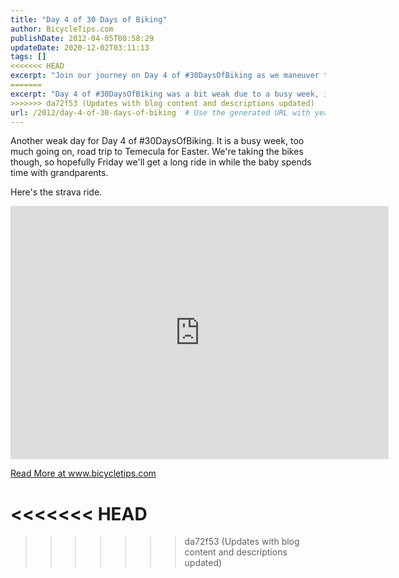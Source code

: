 ```yaml
---
title: "Day 4 of 30 Days of Biking"
author: BicycleTips.com
publishDate: 2012-04-05T00:58:29
updateDate: 2020-12-02T03:11:13
tags: []
<<<<<<< HEAD
excerpt: "Join our journey on Day 4 of #30DaysOfBiking as we maneuver through a busy week and plan for a long ride in Temecula."
=======
excerpt: "Day 4 of #30DaysOfBiking was a bit weak due to a busy week, including a road trip to Temecula for Easter. Hoping for a long ride on Friday. Check out the Strava ride! Read more"
>>>>>>> da72f53 (Updates with blog content and descriptions updated)
url: /2012/day-4-of-30-days-of-biking  # Use the generated URL with year
---
```

<p>Another weak day for Day 4 of #30DaysOfBiking. It is a busy week, too much going on, road trip to Temecula for Easter. We're taking the bikes though, so hopefully Friday we'll get a long ride in while the baby spends time with grandparents.</p>  <p>Here's the strava ride.</p>  <p><iframe allowtransparency="true" frameborder="0" height="405" scrolling="no" src="https://app.strava.com/runs/6225424/embed/766b9b7f69d7819277d1e25bd452643fee1d6d27" width="605"></iframe></p>  <a href="https://www.bicycletips.com/day-4-of-30-days-of-biking">Read More at www.bicycletips.com</a>

<<<<<<< HEAD
=======


>>>>>>> da72f53 (Updates with blog content and descriptions updated)
